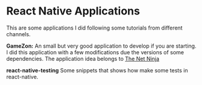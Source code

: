 # React Native Applications
This are some applications I did following some tutorials from different channels.

**GameZon:** An small but very good application to develop if you are starting. I did this application with a few modifications due the versions of some dependencies. The application idea belongs to [The Net Ninja](https://www.youtube.com/channel/UCW5YeuERMmlnqo4oq8vwUpg)

**react-native-testing** Some snippets that shows how make some tests in react-native.